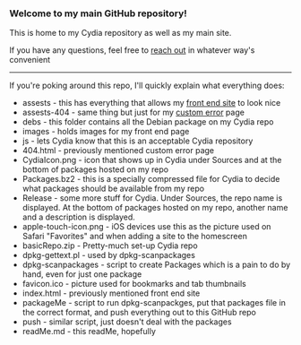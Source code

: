 <h3> Welcome to my main GitHub repository! </h3>

This is home to my Cydia repository as well as my main site. 

If you have any questions, feel free to [reach out](https://ipadkid358.github.io/#contact) in whatever way's convenient 

_____

If you're poking around this repo, I'll quickly explain what everything does: 

- assests - this has everything that allows my [front end site](https://ipadkid358.github.io/) to look nice 
- assests-404 - same thing but just for my [custom error](https://ipadkid358.github.io/where) page
- debs - this folder contains all the Debian package on my Cydia repo
- images - holds images for my front end page
- js - lets Cydia know that this is an acceptable Cydia repository 
- 404.html - previously mentioned custom error page 
- CydiaIcon.png - icon that shows up in Cydia under Sources and at the bottom of packages hosted on my repo
- Packages.bz2 - this is a specially compressed file for Cydia to decide what packages should be available from my repo
- Release - some more stuff for Cydia. Under Sources, the repo name is displayed. At the bottom of packages hosted on my repo, another name and a description is displayed. 
- apple-touch-icon.png - iOS devices use this as the picture used on Safari "Favorites" and when adding a site to the homescreen 
- basicRepo.zip - Pretty-much set-up Cydia repo
- dpkg-gettext.pl - used by dpkg-scanpackages 
- dpkg-scanpackages - script to create Packages which is a pain to do by hand, even for just one package 
- favicon.ico - picture used for bookmarks and tab thumbnails
- index.html - previously mentioned front end site
- packageMe - script to run dpkg-scanpackges, put that packages file in the correct format, and push everything out to this GitHub repo
- push - similar script, just doesn't deal with the packages 
- readMe.md - this readMe, hopefully